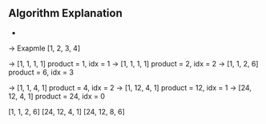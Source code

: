 # 
## Algorithm Explanation
- 
-> Exapmle
  [1, 2, 3, 4]

  -> [1, 1, 1, 1] product = 1, idx = 1
  -> [1, 1, 1, 1] product = 2, idx = 2
  -> [1, 1, 2, 6] product = 6, idx = 3


  -> [1, 1, 4, 1] product = 4, idx = 2
  -> [1, 12, 4, 1] product = 12, idx = 1
  -> [24, 12, 4, 1] product = 24, idx = 0


  [1, 1, 2, 6]
  [24, 12, 4, 1]
  [24, 12, 8, 6]

